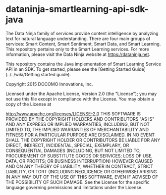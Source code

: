 # dataninja-smartlearning-api-sdk-java
The Data Ninja family of services provide content intelligence by analyzing text for natural language understanding. There are four main groups of services: Smart Content, Smart Sentiment, Smart Data, and Smart Learning. This repository pertains only to the Smart Learning services. For more information, please visit the Data Ninja website at https://dataninja.net.

This repository contains the Java implementation of Smart Learning Service API in an SDK. To get started, please see the [Getting Started Guide](../../wiki/Getting started guide).

Copyright 2015 DOCOMO Innovations, Inc.

Licensed under the Apache License, Version 2.0 (the "License"); you may not use this file except in compliance with the License. You may obtain a copy of the License at

http://www.apache.org/licenses/LICENSE-2.0
THIS SOFTWARE IS PROVIDED BY THE COPYRIGHT HOLDERS AND CONTRIBUTORS "AS IS" AND ANY EXPRESS OR IMPLIED WARRANTIES, INCLUDING, BUT NOT LIMITED TO, THE IMPLIED WARRANTIES OF MERCHANTABILITY AND FITNESS FOR A PARTICULAR PURPOSE ARE DISCLAIMED. IN NO EVENT SHALL THE COPYRIGHT HOLDER OR CONTRIBUTORS BE LIABLE FOR ANY DIRECT, INDIRECT, INCIDENTAL, SPECIAL, EXEMPLARY, OR CONSEQUENTIAL DAMAGES (INCLUDING, BUT NOT LIMITED TO, PROCUREMENT OF SUBSTITUTE GOODS OR SERVICES; LOSS OF USE, DATA, OR PROFITS; OR BUSINESS INTERRUPTION) HOWEVER CAUSED AND ON ANY THEORY OF LIABILITY, WHETHER IN CONTRACT, STRICT LIABILITY, OR TORT (INCLUDING NEGLIGENCE OR OTHERWISE) ARISING IN ANY WAY OUT OF THE USE OF THIS SOFTWARE, EVEN IF ADVISED OF THE POSSIBILITY OF SUCH DAMAGE. See the License for the specific language governing permissions and limitations under the License.

